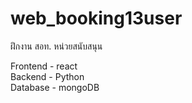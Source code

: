 # web_booking13user
ฝึกงาน สอท. หน่วยสนับสนุน

Frontend - react <br>
Backend - Python <br>
Database - mongoDB
